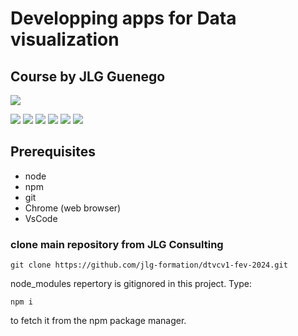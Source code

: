 # Developping apps for Data visualization

## Course by JLG Guenego

![](https://i.imgur.com/Bx4AkTJ.png)

![](https://img.shields.io/github/stars/pandao/editor.md.svg) ![](https://img.shields.io/github/forks/pandao/editor.md.svg) ![](https://img.shields.io/github/tag/pandao/editor.md.svg) ![](https://img.shields.io/github/release/pandao/editor.md.svg) ![](https://img.shields.io/github/issues/pandao/editor.md.svg) ![](https://img.shields.io/bower/v/editor.md.svg)

## Prerequisites

- node
- npm
- git
- Chrome (web browser)
- VsCode

### clone main repository from JLG Consulting

```
git clone https://github.com/jlg-formation/dtvcv1-fev-2024.git
```

node_modules repertory is gitignored in this project. Type:

```
npm i
```

to fetch it from the npm package manager.
